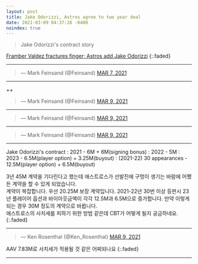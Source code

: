 ```yaml
---
layout: post
title: Jake Odorizzi, Astros agree to two year deal
date: 2021-03-09 04:37:28 -0400
noindex: true
---
```


> Jake Odorizzi's contract story

[Framber Valdez fractures finger; Astros add Jake Odorizzi](https://numberblackh.github.io/newstopic/2021-03-08-Framber-Valdez-fractures-finger;-Astros-add-Jake-Odorizzi/)
{:.faded}

---

<script async src="//platform.twitter.com/widgets.js" charset="utf-8"></script>
<blockquote class="twitter-tweet" data-lang="en">
  &mdash; Mark Feinsand (@Feinsand)
  <a href="https://twitter.com/Feinsand/status/1368253085521489922">MAR 7, 2021</a>
</blockquote>

---

++

<script async src="//platform.twitter.com/widgets.js" charset="utf-8"></script>
<blockquote class="twitter-tweet" data-lang="en">
  &mdash; Mark Feinsand (@Feinsand)
  <a href="https://twitter.com/Feinsand/status/1369109606065176577">MAR 9, 2021</a>
</blockquote>

---

<script async src="//platform.twitter.com/widgets.js" charset="utf-8"></script>
<blockquote class="twitter-tweet" data-lang="en">
  &mdash; Mark Feinsand (@Feinsand)
  <a href="https://twitter.com/Feinsand/status/1369111884964782080">MAR 9, 2021</a>
</blockquote>

---

<script async src="//platform.twitter.com/widgets.js" charset="utf-8"></script>
<blockquote class="twitter-tweet" data-lang="en">
  &mdash; Mark Feinsand (@Feinsand)
  <a href="https://twitter.com/Feinsand/status/1369115683594862599">MAR 9, 2021</a>
</blockquote>

---

Jake Odorizzi's contract
: 2021 - 6M + 6M(signing bonus)
: 2022 - 5M
: 2023 - 6.5M(player option) + 3.25M(buyout)
: (2021-22) 30 appearances - 12.5M(player option) + 6.5M(buyout)

3년 45M 계약을 기다린다고 했는데 애스트로스가 선발진에 구멍이 생기는 바람에 어쨌든 계약을 할 수 있게 되었습니다.   
계약이 복잡합니다. 우선 20.25M 보장 계약입니다. 2021-22년 30번 이상 등판시 23년 플레이어 옵션과 바이아웃금액이 각각 12.5M과 6.5M으로 증가합니다. 만약 이렇게 되는 경우 30M 정도의 계약으로 바뀝니다.    
애스트로스의 사치세를 피하기 위한 방법 같은데 CBT가 어떻게 될지 궁금하네요.
{:.faded}

---

<script async src="//platform.twitter.com/widgets.js" charset="utf-8"></script>
<blockquote class="twitter-tweet" data-lang="en">
  &mdash; Ken Rosenthal (@Ken_Rosenthal)
  <a href="https://twitter.com/Ken_Rosenthal/status/1369114429456084992">MAR 9, 2021</a>
</blockquote>

AAV 7.83M로 사치세가 적용될 것 같은 어찌되나요
{:.faded}

---
